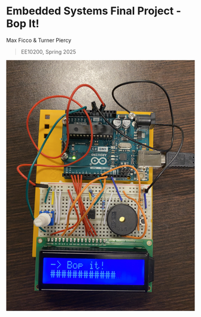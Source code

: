 # Embedded Systems Final Project - Bop It!

Max Ficco & Turner Piercy
> EE10200, Spring 2025

![Arduino & Breadboard](project.jpg)
